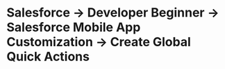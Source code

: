 # Salesforce -> Developer Beginner -> Salesforce Mobile App Customization -> Create Global Quick Actions
